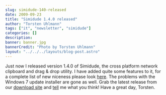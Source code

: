```yaml
---
slug: simidude-140-released
date: 2009-09-23
title: "Simidude 1.4.0 released"
author: "Torsten Uhlmann"
tags: ["it", "newsletter", "simidude"]
categories: []
description:
banner: banner.jpg
bannerCredit: "Photo by Torsten Uhlmann"
layout: "../../../layouts/blog-post.astro"
---
```


Just now I released version 1.4.0 of Simidude, the cross platform network clipboard and drag & drop utility. I have added quite some features to it, for a complete list of new niceness please look [here](../blog/2009/simidude-140-release-notes/). The problems with the Windows 7 update installer are gone as well. Grab the latest release from our [download site](http://www.simidude.com/download/) and [tell](http://helpdesk.agynamix.de/index.php?pg=request) me what you think! Have a great day, Torsten.
